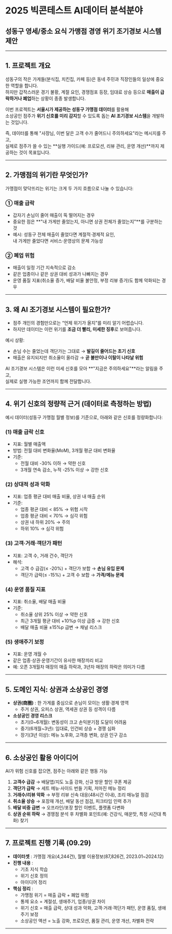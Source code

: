# 2025 빅콘테스트 AI데이터 분석분야  
## 성동구 영세/중소 요식 가맹점 경영 위기 조기경보 시스템 제안

---

## 1. 프로젝트 개요
성동구의 작은 가게들(분식집, 치킨집, 카페 등)은 동네 주민과 직장인들의 일상에 중요한 역할을 합니다.  
하지만 갑작스러운 경기 불황, 계절 요인, 경쟁점포 등장, 임대료 상승 등으로 **매출이 급락하거나 폐업**하는 상황이 종종 발생합니다.  

이번 프로젝트는 **서울시가 제공하는 성동구 가맹점 데이터**를 활용해  
소상공인 점주가 **위기 신호를 미리 감지**할 수 있도록 돕는 **AI 조기경보 시스템**을 개발하는 것입니다.  

즉, 데이터를 통해 "사장님, 이번 달은 고객 수가 줄어드니 주의하세요"라는 메시지를 주고,  
실제로 점주가 쓸 수 있는 **실행 가이드(예: 프로모션, 리뷰 관리, 운영 개선)**까지 제공하는 것이 목표입니다.

---

## 2. 가맹점의 위기란 무엇인가?

가맹점이 맞닥뜨리는 위기는 크게 두 가지 흐름으로 나눌 수 있습니다:

### ① 매출 급락
- 갑자기 손님이 줄어 매출이 뚝 떨어지는 경우  
- 중요한 점은 **"내 가게만 줄었는지, 아니면 상권 전체가 줄었는지"**를 구분하는 것  
- 예시: 성동구 전체 매출이 줄었다면 계절적·경제적 요인,  
  내 가게만 줄었다면 서비스·운영상의 문제 가능성

### ② 폐업 위험
- 매출이 일정 기간 지속적으로 감소  
- 같은 업종이나 같은 상권 대비 성과가 나빠지는 경우  
- 운영 품질 지표(취소율 증가, 배달 비율 불안정, 부정 리뷰 증가)도 함께 악화되는 경우

---

## 3. 왜 AI 조기경보 시스템이 필요한가?
- 점주 개인의 경험만으로는 “언제 위기가 올지”를 미리 알기 어렵습니다.  
- 하지만 데이터는 이런 위기를 **조금 더 빨리, 미세한 징후**로 보여줍니다.  

예시 상황:  
- 손님 수는 줄었는데 객단가는 그대로 → **발길이 줄어드는 초기 신호**  
- 매출은 유지되지만 취소율이 올라감 → **곧 불만이나 이탈이 나타날 위험**  

AI 조기경보 시스템은 이런 미세 신호를 모아 **"지금은 주의하세요"**라는 알림을 주고,  
실제로 실행 가능한 조언까지 함께 전달합니다.

---

## 4. 위기 신호의 정량적 근거 (데이터로 측정하는 방법)

예시 데이터(성동구 가맹점 월별 정보)를 기준으로, 아래와 같은 신호를 정량화합니다:

### (1) 매출 급락 신호
- 지표: 월별 매출액  
- 방법: 전월 대비 변화율(MoM), 3개월 평균 대비 변화율  
- 기준:  
  - 전월 대비 -30% 이하 → 약한 신호  
  - 3개월 연속 감소, 누적 -25% 이상 → 강한 신호  

### (2) 상대적 성과 악화
- 지표: 업종 평균 대비 매출 비율, 상권 내 매출 순위  
- 기준:  
  - 업종 평균 대비 < 85% → 위험 시작  
  - 업종 평균 대비 < 70% → 심각 위험  
  - 상권 내 하위 20% → 주의  
  - 하위 10% → 심각 위험  

### (3) 고객·거래·객단가 패턴
- 지표: 고객 수, 거래 건수, 객단가  
- 해석:  
  - 고객 수 급감(≤ -20%) + 객단가 보합 → **손님 유입 문제**  
  - 객단가 급락(≤ -15%) + 고객 수 보합 → **가격/메뉴 문제**

### (4) 운영 품질 지표
- 지표: 취소율, 배달 매출 비율  
- 기준:  
  - 취소율 상위 25% 이상 → 약한 신호  
  - 최근 3개월 평균 대비 +10%p 이상 급증 → 강한 신호  
  - 배달 매출 비율 ±15%p 급변 → 채널 리스크  

### (5) 생애주기 보정
- 지표: 운영 개월 수  
- 같은 업종·상권·운영기간이 유사한 매장끼리 비교  
- 예: 오픈 3개월차 매장의 매출 하락과, 3년차 매장의 하락은 의미가 다름

---

## 5. 도메인 지식: 상권과 소상공인 경영
- **상권(商圈)** : 한 가게를 중심으로 손님이 모이는 생활·경제 영역  
  - 주거 상권, 오피스 상권, 역세권 상권 등 성격이 다름  
- **소상공인 경영 리스크**  
  - 초기(0~6개월): 변동성이 크고 손익분기점 도달이 어려움  
  - 중기(6개월~3년): 임대료, 인건비 상승 + 경쟁 심화  
  - 장기(3년 이상): 메뉴 노후화, 고객층 변화, 상권 인구 감소

---

## 6. 소상공인 활용 아이디어

AI가 위험 신호를 잡으면, 점주는 아래와 같은 행동 가능

1. **고객수 급감** → 배달앱/지도 노출 강화, 신규 방문 할인 쿠폰 제공  
2. **객단가 급락** → 세트 메뉴·사이드 번들 기획, 저마진 메뉴 정리  
3. **거래수/리뷰 악화** → 부정 리뷰 신속 대응(48시간 이내), 조리 매뉴얼 점검  
4. **취소율 상승** → 포장재 개선, 배달 동선 점검, 피크타임 인력 추가  
5. **배달 비중 급변** → 오프라인/포장 할인 이벤트, 플랫폼 다변화  
6. **상권 순위 하락** → 경쟁점 분석 후 차별화 포인트(예: 건강식, 매운맛, 특정 시간대 특화) 찾기  

---

## 7. 프로젝트 진행 기록 (09.29)
- **데이터셋** : 가맹점 개요(4,244건), 월별 이용정보(87,826건, 2023.01~2024.12)  
- **진행 내용** :  
  - 기초 지식 학습  
  - 위기 신호 정의  
  - 아이디어 정리  
- **핵심 정리** :  
  - 가맹점 위기 = 매출 급락 + 폐업 위험  
  - 통제 요소 = 계절성, 생애주기, 업종/상권 차이  
  - 위기 신호 = 매출 급락, 상대 성과 악화, 고객·거래·객단가 패턴, 운영 품질, 생애주기 보정  
  - 소상공인 액션 = 노출 강화, 프로모션, 품질 관리, 운영 개선, 차별화 전략

---

